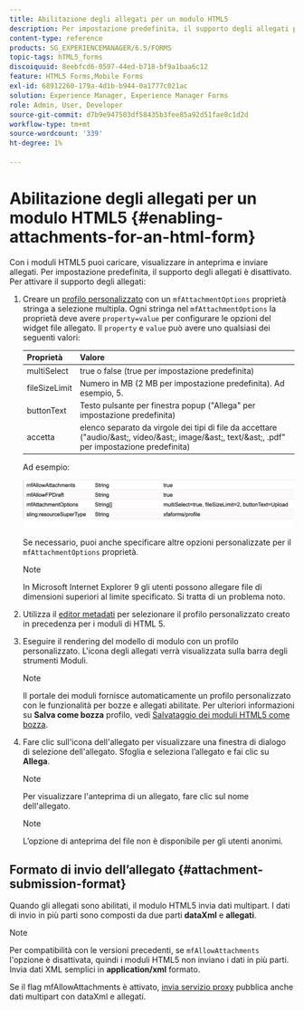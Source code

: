 ```yaml
---
title: Abilitazione degli allegati per un modulo HTML5
description: Per impostazione predefinita, il supporto degli allegati per i moduli HTML5 è disattivato.
content-type: reference
products: SG_EXPERIENCEMANAGER/6.5/FORMS
topic-tags: hTML5_forms
discoiquuid: 8eebfcd6-0597-44ed-b718-bf9a1baa6c12
feature: HTML5 Forms,Mobile Forms
exl-id: 68912260-179a-4d1b-b944-0a1777c021ac
solution: Experience Manager, Experience Manager Forms
role: Admin, User, Developer
source-git-commit: d7b9e947503df58435b3fee85a92d51fae8c1d2d
workflow-type: tm+mt
source-wordcount: '339'
ht-degree: 1%

---
```


# Abilitazione degli allegati per un modulo HTML5 {#enabling-attachments-for-an-html-form}

Con i moduli HTML5 puoi caricare, visualizzare in anteprima e inviare allegati. Per impostazione predefinita, il supporto degli allegati è disattivato. Per attivare il supporto degli allegati:

1. Creare un [profilo personalizzato](/help/forms/using/custom-profile.md) con un `mfAttachmentOptions` proprietà stringa a selezione multipla. Ogni stringa nel `mfAttachmentOptions` la proprietà deve avere `property=value` per configurare le opzioni del widget file allegato. Il `property` e `value` può avere uno qualsiasi dei seguenti valori:

   | Proprietà | Valore |
   |--- |---|
   | multiSelect | true o false (true per impostazione predefinita) |
   | fileSizeLimit | Numero in MB (2 MB per impostazione predefinita). Ad esempio, 5. |
   | buttonText | Testo pulsante per finestra popup (&quot;Allega&quot; per impostazione predefinita) |
   | accetta | elenco separato da virgole dei tipi di file da accettare (&quot;audio/&amp;ast;, video/&amp;ast;, image/&amp;ast;, text/&amp;ast;, .pdf&quot; per impostazione predefinita) |

   Ad esempio:

   ![configurare le opzioni](assets/mfAttachmentOptions.png)

   Se necessario, puoi anche specificare altre opzioni personalizzate per il `mfAttachmentOptions` proprietà.

   >[!NOTE]
   >
   >In Microsoft Internet Explorer 9 gli utenti possono allegare file di dimensioni superiori al limite specificato. Si tratta di un problema noto.

1. Utilizza il [editor metadati](/help/forms/using/manage-form-metadata.md) per selezionare il profilo personalizzato creato in precedenza per i moduli di HTML 5.
1. Eseguire il rendering del modello di modulo con un profilo personalizzato. L&#39;icona degli allegati verrà visualizzata sulla barra degli strumenti Moduli.

   >[!NOTE]
   >
   >Il portale dei moduli fornisce automaticamente un profilo personalizzato con le funzionalità per bozze e allegati abilitate. Per ulteriori informazioni su **Salva come bozza** profilo, vedi [Salvataggio dei moduli HTML5 come bozza](/help/forms/using/saving-html5-form-draft.md).

1. Fare clic sull&#39;icona dell&#39;allegato per visualizzare una finestra di dialogo di selezione dell&#39;allegato. Sfoglia e seleziona l’allegato e fai clic su **Allega**.

   >[!NOTE]
   >
   >Per visualizzare l&#39;anteprima di un allegato, fare clic sul nome dell&#39;allegato.

   >[!NOTE]
   >
   >L’opzione di anteprima del file non è disponibile per gli utenti anonimi.

## Formato di invio dell’allegato {#attachment-submission-format}

Quando gli allegati sono abilitati, il modulo HTML5 invia dati multipart. I dati di invio in più parti sono composti da due parti **dataXml** e **allegati**.

>[!NOTE]
>
>Per compatibilità con le versioni precedenti, se `mfAllowAttachments` l&#39;opzione è disattivata, quindi i moduli HTML5 non inviano i dati in più parti. Invia dati XML semplici in **application/xml** formato.

Se il flag mfAllowAttachments è attivato, [invia servizio proxy](/help/forms/using/service-proxy.md) pubblica anche dati multipart con dataXml e allegati.
